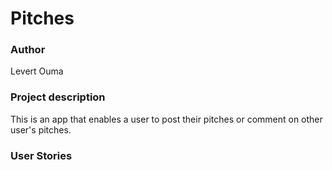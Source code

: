 # Pitches

###  Author
Levert Ouma

### Project description
This is an app that enables a user to post their pitches or comment on other user's pitches.

### User Stories
